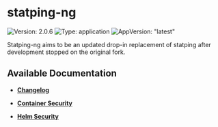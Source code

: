 # statping-ng

![Version: 2.0.6](https://img.shields.io/badge/Version-2.0.6-informational?style=flat-square) ![Type: application](https://img.shields.io/badge/Type-application-informational?style=flat-square) ![AppVersion: "latest"](https://img.shields.io/badge/AppVersion-"latest"-informational?style=flat-square)

Statping-ng aims to be an updated drop-in replacement of statping after development stopped on the original fork.

## Available Documentation

- [**Changelog**](CHANGELOG)

- [**Container Security**](container-security)

- [**Helm Security**](helm-security)

